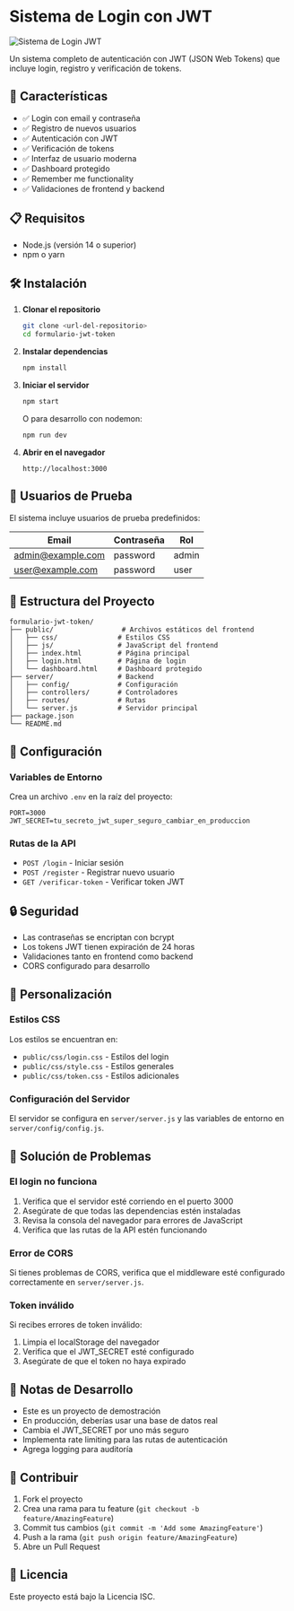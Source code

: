 # Sistema de Login con JWT

![Sistema de Login JWT](public/assets/img/formulario-jwt-preview.png)

Un sistema completo de autenticación con JWT (JSON Web Tokens) que incluye login, registro y verificación de tokens.

## 🚀 Características

- ✅ Login con email y contraseña
- ✅ Registro de nuevos usuarios
- ✅ Autenticación con JWT
- ✅ Verificación de tokens
- ✅ Interfaz de usuario moderna
- ✅ Dashboard protegido
- ✅ Remember me functionality
- ✅ Validaciones de frontend y backend

## 📋 Requisitos

- Node.js (versión 14 o superior)
- npm o yarn

## 🛠️ Instalación

1. **Clonar el repositorio**
   ```bash
   git clone <url-del-repositorio>
   cd formulario-jwt-token
   ```

2. **Instalar dependencias**
   ```bash
   npm install
   ```

3. **Iniciar el servidor**
   ```bash
   npm start
   ```

   O para desarrollo con nodemon:
   ```bash
   npm run dev
   ```

4. **Abrir en el navegador**
   ```
   http://localhost:3000
   ```

## 👤 Usuarios de Prueba

El sistema incluye usuarios de prueba predefinidos:

| Email | Contraseña | Rol |
|-------|------------|-----|
| admin@example.com | password | admin |
| user@example.com | password | user |

## 📁 Estructura del Proyecto

```
formulario-jwt-token/
├── public/                 # Archivos estáticos del frontend
│   ├── css/               # Estilos CSS
│   ├── js/                # JavaScript del frontend
│   ├── index.html         # Página principal
│   ├── login.html         # Página de login
│   └── dashboard.html     # Dashboard protegido
├── server/                # Backend
│   ├── config/            # Configuración
│   ├── controllers/       # Controladores
│   ├── routes/            # Rutas
│   └── server.js          # Servidor principal
├── package.json
└── README.md
```

## 🔧 Configuración

### Variables de Entorno

Crea un archivo `.env` en la raíz del proyecto:

```env
PORT=3000
JWT_SECRET=tu_secreto_jwt_super_seguro_cambiar_en_produccion
```

### Rutas de la API

- `POST /login` - Iniciar sesión
- `POST /register` - Registrar nuevo usuario
- `GET /verificar-token` - Verificar token JWT

## 🔒 Seguridad

- Las contraseñas se encriptan con bcrypt
- Los tokens JWT tienen expiración de 24 horas
- Validaciones tanto en frontend como backend
- CORS configurado para desarrollo

## 🎨 Personalización

### Estilos CSS

Los estilos se encuentran en:
- `public/css/login.css` - Estilos del login
- `public/css/style.css` - Estilos generales
- `public/css/token.css` - Estilos adicionales

### Configuración del Servidor

El servidor se configura en `server/server.js` y las variables de entorno en `server/config/config.js`.

## 🐛 Solución de Problemas

### El login no funciona

1. Verifica que el servidor esté corriendo en el puerto 3000
2. Asegúrate de que todas las dependencias estén instaladas
3. Revisa la consola del navegador para errores de JavaScript
4. Verifica que las rutas de la API estén funcionando

### Error de CORS

Si tienes problemas de CORS, verifica que el middleware esté configurado correctamente en `server/server.js`.

### Token inválido

Si recibes errores de token inválido:
1. Limpia el localStorage del navegador
2. Verifica que el JWT_SECRET esté configurado
3. Asegúrate de que el token no haya expirado

## 📝 Notas de Desarrollo

- Este es un proyecto de demostración
- En producción, deberías usar una base de datos real
- Cambia el JWT_SECRET por uno más seguro
- Implementa rate limiting para las rutas de autenticación
- Agrega logging para auditoría

## 🤝 Contribuir

1. Fork el proyecto
2. Crea una rama para tu feature (`git checkout -b feature/AmazingFeature`)
3. Commit tus cambios (`git commit -m 'Add some AmazingFeature'`)
4. Push a la rama (`git push origin feature/AmazingFeature`)
5. Abre un Pull Request

## 📄 Licencia

Este proyecto está bajo la Licencia ISC.

